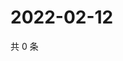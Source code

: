 # 2022-02-12

共 0 条

<!-- BEGIN WEIBO -->
<!-- 最后更新时间 Sat Feb 12 2022 01:11:11 GMT+0800 (China Standard Time) -->

<!-- END WEIBO -->
